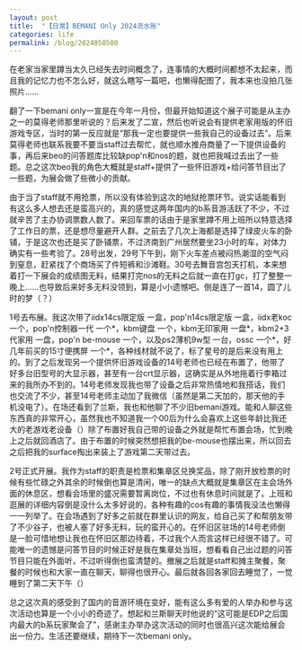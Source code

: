 ```yaml
---
layout: post
title:  "【日常】BEMANI Only 2024流水账"
categories: life
permalink: /blog/2024050500
---
```


在老家当家里蹲当太久已经失去时间概念了，连事情的大概时间都想不太起来，而且我的记忆力也不怎么好，就这么瞎写一篇吧，也懒得配图了，我本来也没拍几张照片……

翻了一下bemani only一宣是在今年一月份，但最开始知道这个展子可能是从主办之一的莫得老师那里听说的？后来发了二宣，然后也听说会有提供老家用版的怀旧游戏专区，当时的第一反应就是“那我一定也要提供一些我自己的设备过去”。后来莫得老师也联系我要不要当staff过去帮忙，就也顺水推舟商量了一下提供设备的事，再后来beo的问答题库比较缺pop'n和nos的题，就也把我喊过去出了一些题。总之这次beo我的角色大概就是staff+提供了一些怀旧游戏+给问答节目出了一些题，为展会做了些微小的贡献。

由于当了staff就不用抢票，所以没有体验到这次的地狱抢票环节。说实话能看到有这么多人想去还是蛮高兴的，真的感觉这两年国内的b系音游活跃了不少，不过就辛苦了主办协调票数人数了。来回车票的话由于是家里蹲不用上班所以特意选择了工作日的票，还是想尽量避开人群。之前去了几次上海都是选择了绿皮火车的卧铺，于是这次也还是买了卧铺票，不过济南到广州居然要坐23小时的车，对体力确实有一些考验了。28号出发，29号下午到，刚下火车差点被闷热潮湿的空气闷到窒息，赶紧找了个商场买了件短裤和沙滩鞋。30号去舞音宫包天打机，本来想着打一下展会的成绩图无料，结果打完nos的无料之后就一直在打gc，打了整整一晚上……也导致后来好多无料没领到，算是小小遗憾吧。倒是连了一首14，圆了儿时的梦（？）

1号去布展。我这次带了iidx14cs限定版 一盒，pop'n14cs限定版 一盒，iidx老koc 一个，pop'n控制器一代 一个*，kbm键盘 一个，kbm无印家用 一盘*，kbm2+3代家用 一盘，pop'n be-mouse 一个，以及ps2薄机9w型 一台，ossc 一个*，好几年前买的15寸便携屏 一个*，各种线材就不说了，标了星号的是后来没有用上的。到了之后发现另一个提供怀旧游戏设备的14号老师也已经在布置了，他带了好多台旧型号的大显示器，甚至有一台crt显示器，这确实是从外地拖着行李箱过来的我所办不到的。14号老师发现我也带了设备之后非常热情地和我搭话，我们也交流了不少，甚至14号老师主动加了我微信（虽然是第二天加的，那天他的手机没电了）。在场还看到了兰斯，我也和他聊了不少旧bemani游戏。能和人聊这些东西真的非常开心，虽然我也不知道我一个00后为什么会喜欢上这些年龄比我还大的老游戏老设备（）除了布置好我自己带的设备之外就是帮忙布置会场，忙到晚上之后就回酒店了。由于布置的时候突然想把我的be-mouse也摆出来，所以回去之后把我的surface掏出来装上了游戏第二天带过去。

2号正式开展。我作为staff的职责是检票和集章区兑换奖品，除了刚开放检票的时候有些忙碌之外其余的时候倒也算是清闲，唯一的缺点大概就是集章区在主会场外面的休息区，想看会场里的盛况需要暂离岗位，不过也有休息时间就是了。上班和逛展的详细内容倒是没什么太多好说的，各种有趣的cos有趣的事情我没法也懒得一一列举了。在会场遇到了好多之前就在群里认识的网友，给自己买了和帮朋友带了不少谷子，也被人塞了好多无料，玩的蛮开心的。在怀旧区驻场的14号老师倒是一脸可惜地想让我也在怀旧区那边待着，不过我个人而言这样已经很不错了。可能唯一的遗憾是问答节目的时候正好是我在集章处当班，想看看自己出过题的问答节目只能在外面听，不过听得倒也蛮清楚的。撤展之后就是staff和摊主聚餐，聚餐的时候也和大家一直在聊天，聊得也很开心。最后就各回各家回去睡觉了，一觉睡到了第二天下午（）

总之这次真的感受到了国内的音游环境在变好，能有这么多有爱的人举办和参与这次活动也算是一个小小的奇迹了。想起和兰斯聊天时他说的“这可能是EDP之后国内最大的b系玩家聚会了”，感谢主办举办这次活动的同时也很高兴这次能给展会出一份力。生活还要继续，期待下一次bemani only。
